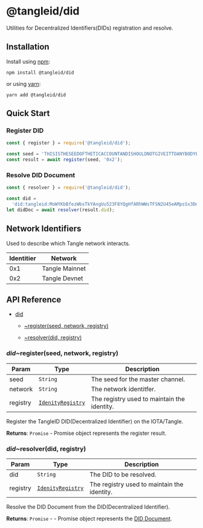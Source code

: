 # @tangleid/did

Utilities for Decentralized Identifiers(DIDs) registration and resolve.

## Installation

Install using [npm](https://www.npmjs.org/):

```shell
npm install @tangleid/did
```

or using [yarn](https://yarnpkg.com/):

```shell
yarn add @tangleid/did
```

## Quick Start

### Register DID

```javascript
const { register } = require('@tangleid/did');

const seed = 'THISISTHESEEDOFTHETICACCOUNTANDISHOULDNOTGIVEITTOANYBODYELSE';
const result = await register(seed, '0x2');
```

### Resolve DID Document

```javascript
const { resolver } = require('@tangleid/did');

const did =
  'did:tangleid:MoWYKbBfezWbsTkYAngUu523F8YQgHfARhWWsTFSN2U45eAMpsSx3DnrV4SyZHCFuyDqjvQdg7';
let didDoc = await resolver(result.did);
```

## Network Identifiers

Used to describe which Tangle network interacts.

| Identitier | Network        |
| ---------- | -------------- |
| 0x1        | Tangle Mainnet |
| 0x2        | Tangle Devnet  |

## API Reference


* [did](#module_did)

    * [~register(seed, network, registry)](#module_did..register)

    * [~resolver(did, registry)](#module_did..resolver)


<a name="module_did..register"></a>

### *did*~register(seed, network, registry)

| Param | Type | Description |
| --- | --- | --- |
| seed | <code>String</code> | The seed for the master channel. |
| network | <code>String</code> | The network identitfer. |
| registry | [<code>IdenityRegistry</code>](#IdenityRegistry) | The registry used to maintain the identity. |

Register the TangleID DID(Decentralized Identifier) on the IOTA/Tangle.

**Returns**: <code>Promise</code> - Promise object represents the register result.  
<a name="module_did..resolver"></a>

### *did*~resolver(did, registry)

| Param | Type | Description |
| --- | --- | --- |
| did | <code>String</code> | The DID to be resolved. |
| registry | [<code>IdenityRegistry</code>](#IdenityRegistry) | The registry used to maintain the identity. |

Resolve the DID Document from the DID(Decentralized Identifier).

**Returns**: <code>Promise</code> - - Promise object represents the [DID Document](https://w3c-ccg.github.io/did-spec/#did-documents).  
